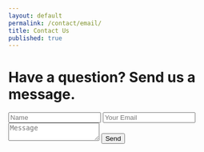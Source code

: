 ```yaml
---
layout: default
permalink: /contact/email/
title: Contact Us
published: true
---
```

<h1>Have a question? Send us a message.</h1>

<form class="basic-form" action="https://formspree.io/brittny.lapierre@gmail.com" method="POST">
    <input type="hidden" name="_subject" value="Email Page" />
    <input type="hidden" name="_next" value="//mywebsite.com/thanks.html" />
    <input type="text" name="name" placeholder="Name">
    <input type="email" name="_replyto" placeholder="Your Email">
    <textarea name="message" placeholder="Message"></textarea>
    <input type="submit" value="Send">
</form>

